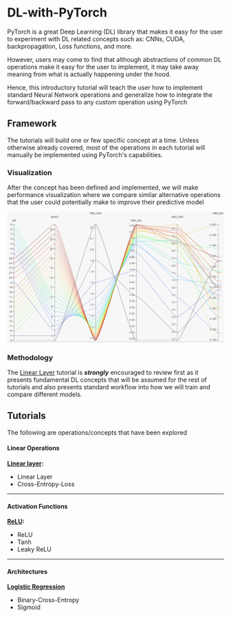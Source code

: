 # DL-with-PyTorch

PyTorch is a great Deep Learning (DL) library that makes it easy for the user to experiment with DL related concepts such as: CNNs, CUDA, backpropagation, Loss functions, and more.

However, users may come to find that although abstractions of common DL operations make it easy for the user to implement, it may take away meaning from what is actually happening under the hood.

Hence, this introductory tutorial will teach the user how to implement standard Neural Network operations and generalize how to integrate the forward/backward pass to any custom operation using PyTorch

## Framework

The tutorials will build one or few specific concept at a time. Unless otherwise already covered, most of the operations in each tutorial will manually be implemented using PyTorch's capabilities.

### Visualization

After the concept has been defined and implemented, we will make performance visualization where we compare similar alternative operations that the user could potentially make to improve their predictive model

![hiplot.PNG](https://github.com/Erick7451/DL-with-PyTorch/blob/master/img/hiplot.PNG?raw=true)

### Methodology

The [Linear Layer](https://github.com/Erick7451/DL-with-PyTorch/blob/master/Jupyter_Notebooks/Linear%20Layer.ipynb) tutorial is ***strongly*** encouraged to review first as it presents fundamental DL concepts that will be assumed for the rest of tutorials and also presents standard workflow into how we will train and compare different models.

## Tutorials

The following are operations/concepts that have been explored

#### Linear Operations

**[Linear layer](https://github.com/Erick7451/DL-with-PyTorch/blob/master/Jupyter_Notebooks/Linear%20Layer.ipynb):**

* Linear Layer
* Cross-Entropy-Loss

---

#### Activation Functions

**[ReLU](https://github.com/Erick7451/DL-with-PyTorch/blob/master/Jupyter_Notebooks/ReLU.ipynb):**

* ReLU
* Tanh
* Leaky ReLU

---

#### Architectures

**[Logistic Regression](https://github.com/Erick7451/DL-with-PyTorch/blob/master/Jupyter_Notebooks/logistic_regression.ipynb)**

* Binary-Cross-Entropy
* Sigmoid







